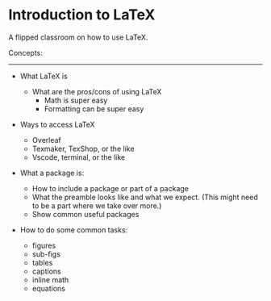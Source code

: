 # Introduction to LaTeX

A flipped classroom on how to use LaTeX. 

Concepts:
___
- What LaTeX is
  - What are the pros/cons of using LaTeX
    - Math is super easy
    - Formatting can be super easy

- Ways to access LaTeX
  - Overleaf
  - Texmaker, TexShop, or the like
  - Vscode, terminal, or the like

- What a package is:
  - How to include a package or part of a package
  - What the preamble looks like and what we expect. (This might need to be a part where we take over more.)
  - Show common useful packages

- How to do some common tasks:
  - figures
  - sub-figs
  - tables
  - captions
  - inline math
  - equations
